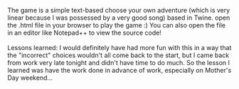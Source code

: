 The game is a simple text-based choose your own adventure (which is very linear because I was possessed by a very good song) based in Twine. open the .html file in your browser to play the game :) You can also open the file in an editor like Notepad++ to view the source code!<br><br>
Lessons learned: I would definitely have had more fun with this in a way that the "incorrect" choices wouldn't all come back to the start, but I came back from work very late tonight and didn't have time to do much. So the lesson I learned was have the work done in advance of work, especially on Mother's Day weekend...
